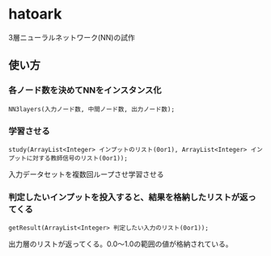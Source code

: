 # hatoark
3層ニューラルネットワーク(NN)の試作

## 使い方
### 各ノード数を決めてNNをインスタンス化
`NN3layers(入力ノード数, 中間ノード数, 出力ノード数);`

### 学習させる
`study(ArrayList<Integer> インプットのリスト(0or1), ArrayList<Integer> インプットに対する教師信号のリスト(0or1));`

入力データセットを複数回ループさせ学習させる

### 判定したいインプットを投入すると、結果を格納したリストが返ってくる
`getResult(ArrayList<Integer> 判定したい入力のリスト(0or1));`

出力層のリストが返ってくる。0.0～1.0の範囲の値が格納されている。
